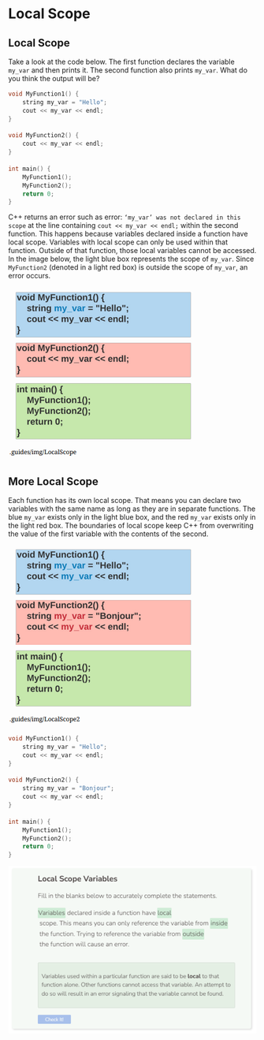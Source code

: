 # Local Scope
## Local Scope
Take a look at the code below. The first function declares the variable `my_var` and then prints it. The second function also prints `my_var`. What do you think the output will be?

```cpp
void MyFunction1() {
    string my_var = "Hello";
    cout << my_var << endl;
}

void MyFunction2() {
    cout << my_var << endl;
}

int main() {
    MyFunction1();
    MyFunction2();
    return 0;
}
```

C++ returns an error such as error: `‘my_var’ was not declared in this scope` at the line containing `cout << my_var << endl;` within the second function. This happens because variables declared inside a function have local scope. Variables with local scope can only be used within that function. Outside of that function, those local variables cannot be accessed. In the image below, the light blue box represents the scope of `my_var`. Since `MyFunction2` (denoted in a light red box) is outside the scope of `my_var`, an error occurs.

![var scope](_assets/scope.png)

## More Local Scope
Each function has its own local scope. That means you can declare two variables with the same name as long as they are in separate functions. The blue `my_var` exists only in the light blue box, and the red `my_var` exists only in the light red box. The boundaries of local scope keep C++ from overwriting the value of the first variable with the contents of the second.

![Local scope](_assets/localScope.png)

```cpp
void MyFunction1() {
    string my_var = "Hello";
    cout << my_var << endl;
}

void MyFunction2() {
    string my_var = "Bonjour";
    cout << my_var << endl;
}

int main() {
    MyFunction1();
    MyFunction2();
    return 0;
}
```

![Question 1](_assets/Q1.png)